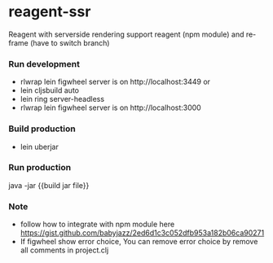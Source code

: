 # reagent-ssr
Reagent with serverside rendering support reagent (npm module) and re-frame (have to switch branch)


### Run development
- rlwrap lein figwheel
server is on http://localhost:3449
or 
- lein cljsbuild auto
- lein ring server-headless
- rlwrap lein figwheel
server is on http://localhost:3000


### Build production
- lein uberjar


### Run production
java -jar {{build jar file}}


### Note
- follow how to integrate with npm module here https://gist.github.com/babyjazz/2ed6d1c3c052dfb953a182b06ca90271
- If figwheel show error choice, You can remove error choice by remove all comments in project.clj